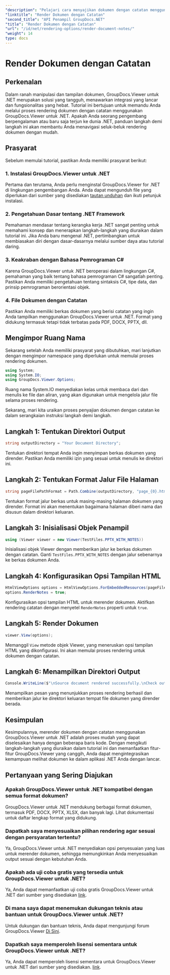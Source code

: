 ```yaml
---
"description": "Pelajari cara menyajikan dokumen dengan catatan menggunakan GroupDocs.Viewer untuk .NET. Tutorial langkah demi langkah untuk integrasi yang lancar ke dalam aplikasi .NET Anda."
"linktitle": "Render Dokumen dengan Catatan"
"second_title": "API Penampil GroupDocs.NET"
"title": "Render Dokumen dengan Catatan"
"url": "/id/net/rendering-options/render-document-notes/"
"weight": 14
type: docs
---
```

# Render Dokumen dengan Catatan

## Perkenalan
Dalam ranah manipulasi dan tampilan dokumen, GroupDocs.Viewer untuk .NET merupakan solusi yang tangguh, menawarkan integrasi yang lancar dan fungsionalitas yang hebat. Tutorial ini bertujuan untuk memandu Anda melalui proses rendering dokumen dengan catatan menggunakan GroupDocs.Viewer untuk .NET. Apakah Anda seorang pengembang berpengalaman atau baru saja terjun ke dunia .NET, panduan langkah demi langkah ini akan membantu Anda menavigasi seluk-beluk rendering dokumen dengan mudah.
## Prasyarat
Sebelum memulai tutorial, pastikan Anda memiliki prasyarat berikut:
### 1. Instalasi GroupDocs.Viewer untuk .NET
Pertama dan terutama, Anda perlu menginstal GroupDocs.Viewer for .NET di lingkungan pengembangan Anda. Anda dapat mengunduh file yang diperlukan dari sumber yang disediakan [tautan unduhan](https://releases.groupdocs.com/viewer/net/) dan ikuti petunjuk instalasi.
### 2. Pengetahuan Dasar tentang .NET Framework
Pemahaman mendasar tentang kerangka kerja .NET sangat penting untuk memahami konsep dan menerapkan langkah-langkah yang diuraikan dalam tutorial ini. Jika Anda baru mengenal .NET, pertimbangkan untuk membiasakan diri dengan dasar-dasarnya melalui sumber daya atau tutorial daring.
### 3. Keakraban dengan Bahasa Pemrograman C#
Karena GroupDocs.Viewer untuk .NET beroperasi dalam lingkungan C#, pemahaman yang baik tentang bahasa pemrograman C# sangatlah penting. Pastikan Anda memiliki pengetahuan tentang sintaksis C#, tipe data, dan prinsip pemrograman berorientasi objek.
### 4. File Dokumen dengan Catatan
Pastikan Anda memiliki berkas dokumen yang berisi catatan yang ingin Anda tampilkan menggunakan GroupDocs.Viewer untuk .NET. Format yang didukung termasuk tetapi tidak terbatas pada PDF, DOCX, PPTX, dll.

## Mengimpor Ruang Nama
Sekarang setelah Anda memiliki prasyarat yang dibutuhkan, mari lanjutkan dengan mengimpor namespace yang diperlukan untuk memulai proses rendering dokumen.

```csharp
using System;
using System.IO;
using GroupDocs.Viewer.Options;
```
Ruang nama System.IO menyediakan kelas untuk membaca dari dan menulis ke file dan aliran, yang akan digunakan untuk mengelola jalur file selama proses rendering.

Sekarang, mari kita uraikan proses penyajian dokumen dengan catatan ke dalam serangkaian instruksi langkah demi langkah.
## Langkah 1: Tentukan Direktori Output
```csharp
string outputDirectory = "Your Document Directory";
```
Tentukan direktori tempat Anda ingin menyimpan berkas dokumen yang dirender. Pastikan Anda memiliki izin yang sesuai untuk menulis ke direktori ini.
## Langkah 2: Tentukan Format Jalur File Halaman
```csharp
string pageFilePathFormat = Path.Combine(outputDirectory, "page_{0}.html");
```
Tentukan format jalur berkas untuk masing-masing halaman dokumen yang dirender. Format ini akan menentukan bagaimana halaman diberi nama dan disusun dalam direktori keluaran.
## Langkah 3: Inisialisasi Objek Penampil
```csharp
using (Viewer viewer = new Viewer(TestFiles.PPTX_WITH_NOTES))
```
Inisialisasi objek Viewer dengan memberikan jalur ke berkas dokumen dengan catatan. Ganti `TestFiles.PPTX_WITH_NOTES` dengan jalur sebenarnya ke berkas dokumen Anda.
## Langkah 4: Konfigurasikan Opsi Tampilan HTML
```csharp
HtmlViewOptions options = HtmlViewOptions.ForEmbeddedResources(pageFilePathFormat);
options.RenderNotes = true;
```
Konfigurasikan opsi tampilan HTML untuk merender dokumen. Aktifkan rendering catatan dengan menyetel `RenderNotes` properti untuk `true`.
## Langkah 5: Render Dokumen
```csharp
viewer.View(options);
```
Memanggil `View` metode objek Viewer, yang meneruskan opsi tampilan HTML yang dikonfigurasi. Ini akan memulai proses rendering untuk dokumen dengan catatan.
## Langkah 6: Menampilkan Direktori Output
```csharp
Console.WriteLine($"\nSource document rendered successfully.\nCheck output in {outputDirectory}.");
```
Menampilkan pesan yang menunjukkan proses rendering berhasil dan memberikan jalur ke direktori keluaran tempat file dokumen yang dirender berada.

## Kesimpulan
Kesimpulannya, merender dokumen dengan catatan menggunakan GroupDocs.Viewer untuk .NET adalah proses mudah yang dapat diselesaikan hanya dengan beberapa baris kode. Dengan mengikuti langkah-langkah yang diuraikan dalam tutorial ini dan memanfaatkan fitur-fitur GroupDocs.Viewer yang canggih, Anda dapat mengintegrasikan kemampuan melihat dokumen ke dalam aplikasi .NET Anda dengan lancar.
## Pertanyaan yang Sering Diajukan
### Apakah GroupDocs.Viewer untuk .NET kompatibel dengan semua format dokumen?
GroupDocs.Viewer untuk .NET mendukung berbagai format dokumen, termasuk PDF, DOCX, PPTX, XLSX, dan banyak lagi. Lihat dokumentasi untuk daftar lengkap format yang didukung.
### Dapatkah saya menyesuaikan pilihan rendering agar sesuai dengan persyaratan tertentu?
Ya, GroupDocs.Viewer untuk .NET menyediakan opsi penyesuaian yang luas untuk merender dokumen, sehingga memungkinkan Anda menyesuaikan output sesuai dengan kebutuhan Anda.
### Apakah ada uji coba gratis yang tersedia untuk GroupDocs.Viewer untuk .NET?
Ya, Anda dapat memanfaatkan uji coba gratis GroupDocs.Viewer untuk .NET dari sumber yang disediakan [link](https://releases.groupdocs.com/).
### Di mana saya dapat menemukan dukungan teknis atau bantuan untuk GroupDocs.Viewer untuk .NET?
Untuk dukungan dan bantuan teknis, Anda dapat mengunjungi forum GroupDocs.Viewer [Di Sini](https://forum.groupdocs.com/c/viewer/9).
### Dapatkah saya memperoleh lisensi sementara untuk GroupDocs.Viewer untuk .NET?
Ya, Anda dapat memperoleh lisensi sementara untuk GroupDocs.Viewer untuk .NET dari sumber yang disediakan. [link](https://purchase.groupdocs.com/temporary-license/).